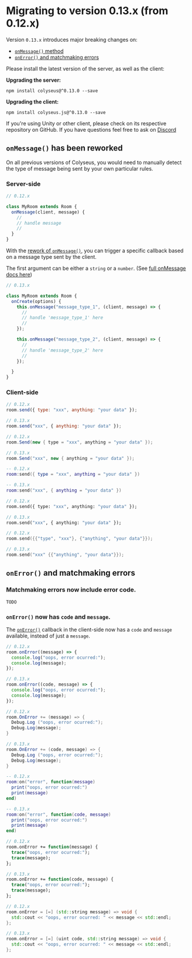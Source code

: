 # Migrating to version 0.13.x (from 0.12.x)

Version `0.13.x` introduces major breaking changes on:

- [`onMessage()` method](#onmessage-has-been-reworked)
- [`onError()` and matchmaking errors](#onerror-and-matchmaking-errors)

Please install the latest version of the server, as well as the client:

**Upgrading the server:**

```
npm install colyseus@^0.13.0 --save
```

**Upgrading the client:**

```
npm install colyseus.js@^0.13.0 --save
```

If you're using Unity or other client, please check on its respective repository on GitHub. If you have questions feel free to ask on [Discord](https://discord.gg/RY8rRS7)

## `onMessage()` has been reworked

On all previous versions of Colyseus, you would need to manually detect the type of message being sent by your own particular rules.

### Server-side

```typescript
// 0.12.x

class MyRoom extends Room {
  onMessage(client, message) {
    //
    // handle message
    //
  }
}
```

With the [rework of `onMessage()`](https://github.com/colyseus/colyseus/issues/315), you can trigger a specific callback based on a message type sent by the client.

The first argument can be either a `string` or a `number`. (See [full onMessage docs here](/server/room/#onmessage-type-callback))

```typescript
// 0.13.x

class MyRoom extends Room {
  onCreate(options) {
    this.onMessage("message_type_1", (client, message) => {
      //
      // handle 'message_type_1' here
      //
    });

    this.onMessage("message_type_2", (client, message) => {
      //
      // handle 'message_type_2' here
      //
    });

  }
}
```

### Client-side

```javascript fct_label="JavaScript"
// 0.12.x
room.send({ type: "xxx", anything: "your data" });

// 0.13.x
room.send("xxx", { anything: "your data" });
```

```csharp fct_label="C#"
// 0.12.x
room.Send(new { type = "xxx", anything = "your data" });

// 0.13.x
room.Send("xxx", new { anything = "your data" });
```

```lua fct_label="Lua"
-- 0.12.x
room:send({ type = "xxx", anything = "your data" })

-- 0.13.x
room:send("xxx", { anything = "your data" })
```

```haxe fct_label="Haxe"
// 0.12.x
room.send({ type: "xxx", anything: "your data" });

// 0.13.x
room.send("xxx", { anything: "your data" });
```

```cpp fct_label="C++"
// 0.12.x
room.send({{"type", "xxx"}, {"anything", "your data"}});

// 0.13.x
room.send("xxx" {{"anything", "your data"}});
```

## `onError()` and matchmaking errors

### Matchmaking errors now include error code.

```
TODO
```

### `onError()` now has `code` and `message`.

The [`onError()`](/client/room/#onerror) callback in the client-side now has a `code` and `message` available, instead of just a `message`.

```typescript fct_label="JavaScript"
// 0.12.x
room.onError((message) => {
  console.log("oops, error ocurred:");
  console.log(message);
});

// 0.13.x
room.onError((code, message) => {
  console.log("oops, error ocurred:");
  console.log(message);
});
```

```csharp fct_label="C#"
// 0.12.x
room.OnError += (message) => {
  Debug.Log ("oops, error ocurred:");
  Debug.Log(message);
}

// 0.13.x
room.OnError += (code, message) => {
  Debug.Log ("oops, error ocurred:");
  Debug.Log(message);
}
```

```lua fct_label="lua"
-- 0.12.x
room:on("error", function(message)
  print("oops, error ocurred:")
  print(message)
end)

-- 0.13.x
room:on("error", function(code, message)
  print("oops, error ocurred:")
  print(message)
end)
```

```haxe fct_label="Haxe"
// 0.12.x
room.onError += function(message) {
  trace("oops, error ocurred:");
  trace(message);
};

// 0.13.x
room.onError += function(code, message) {
  trace("oops, error ocurred:");
  trace(message);
};
```

```cpp fct_label="C++"
// 0.12.x
room.onError = [=] (std::string message) => void {
  std::cout << "oops, error ocurred: " << message << std::endl;
};

// 0.13.x
room.onError = [=] (uint code, std::string message) => void {
  std::cout << "oops, error ocurred: " << message << std::endl;
};
```

